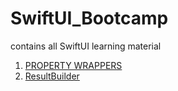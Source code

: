 # SwiftUI_Bootcamp
contains all SwiftUI learning material

1. [PROPERTY WRAPPERS](./SwiftUI_Bootcamp/SwiftUI_Bootcamp/propertyWrappers/Readme.md)
2. [ResultBuilder](./SwiftUI_Bootcamp/SwiftUI_Bootcamp/ResultBuilderExample.swift)
